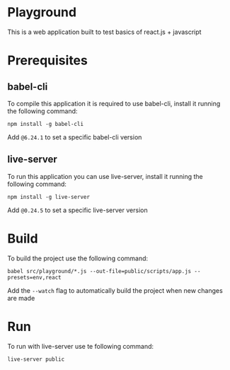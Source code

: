 # Playground
This is a web application built to test basics of react.js + javascript

# Prerequisites

## babel-cli
To compile this application it is required to use babel-cli, install it  running the following command:

`npm install -g babel-cli`

Add `@6.24.1` to set a specific babel-cli version

## live-server
To run this application you can use live-server, install it running the following command:

`npm install -g live-server`

Add `@0.24.5` to set a specific live-server version

# Build 
To build the project use the following command:

`babel src/playground/*.js --out-file=public/scripts/app.js --presets=env,react` 

Add the `--watch` flag to automatically build the project when new changes are made

# Run
To run with live-server use te following command:

`live-server public`
